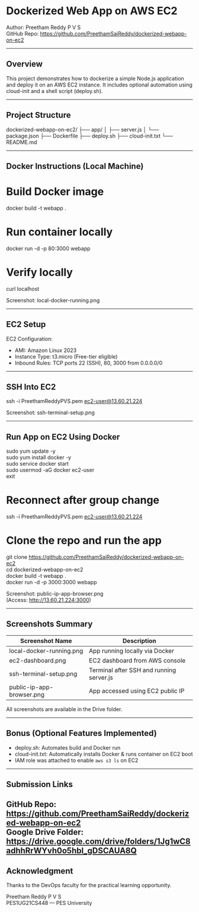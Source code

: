 # Dockerized Web App on AWS EC2

Author: Preetham Reddy P V S  
GitHub Repo: https://github.com/PreethamSaiReddy/dockerized-webapp-on-ec2

---

## Overview
This project demonstrates how to dockerize a simple Node.js application and deploy it on an AWS EC2 instance. It includes optional automation using cloud-init and a shell script (deploy.sh).

---

## Project Structure
dockerized-webapp-on-ec2/
├── app/
│   ├── server.js
│   └── package.json
├── Dockerfile
├── deploy.sh
├── cloud-init.txt
└── README.md

---

## Docker Instructions (Local Machine)

# Build Docker image
docker build -t webapp .

# Run container locally
docker run -d -p 80:3000 webapp

# Verify locally
curl localhost

Screenshot: local-docker-running.png

---

## EC2 Setup

EC2 Configuration:
- AMI: Amazon Linux 2023
- Instance Type: t3.micro (Free-tier eligible)
- Inbound Rules: TCP ports 22 (SSH), 80, 3000 from 0.0.0.0/0

---

## SSH Into EC2

ssh -i PreethamReddyPVS.pem ec2-user@13.60.21.224

Screenshot: ssh-terminal-setup.png

---

## Run App on EC2 Using Docker

sudo yum update -y  
sudo yum install docker -y  
sudo service docker start  
sudo usermod -aG docker ec2-user  
exit

# Reconnect after group change
ssh -i PreethamReddyPVS.pem ec2-user@13.60.21.224

# Clone the repo and run the app
git clone https://github.com/PreethamSaiReddy/dockerized-webapp-on-ec2  
cd dockerized-webapp-on-ec2  
docker build -t webapp .  
docker run -d -p 3000:3000 webapp

Screenshot: public-ip-app-browser.png  
(Access: http://13.60.21.224:3000)

---

## Screenshots Summary

Screenshot Name              | Description
----------------------------|---------------------------------------------
local-docker-running.png    | App running locally via Docker
ec2-dashboard.png           | EC2 dashboard from AWS console
ssh-terminal-setup.png      | Terminal after SSH and running server.js
public-ip-app-browser.png   | App accessed using EC2 public IP

All screenshots are available in the Drive folder.

---

## Bonus (Optional Features Implemented)

- deploy.sh: Automates build and Docker run  
- cloud-init.txt: Automatically installs Docker & runs container on EC2 boot  
- IAM role was attached to enable `aws s3 ls` on EC2

---

## Submission Links

GitHub Repo: https://github.com/PreethamSaiReddy/dockerized-webapp-on-ec2  
Google Drive Folder: https://drive.google.com/drive/folders/1Jg1wC8adhhRrWYvh0o5hbl_gDSCAUA8Q
---

## Acknowledgment

Thanks to the DevOps faculty for the practical learning opportunity.  

Preetham Reddy P V S  
PES1UG21CS448 — PES University
